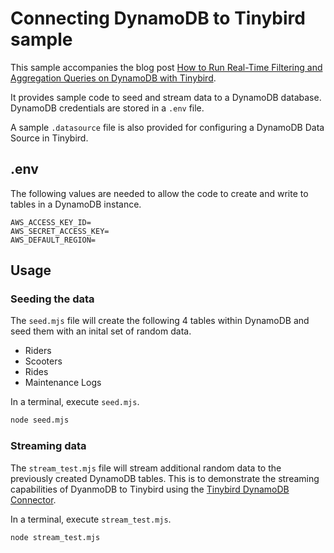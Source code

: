 # Connecting DynamoDB to Tinybird sample
This sample accompanies the blog post [How to Run Real-Time Filtering and Aggregation Queries on DynamoDB with Tinybird]().

It provides sample code to seed and stream data to a DynamoDB database. DynamoDB credentials are stored in a `.env` file.

A sample `.datasource` file is also provided for configuring a DynamoDB Data Source in Tinybird.

## .env
The following values are needed to allow the code to create and write to tables in a DynamoDB instance.

```
AWS_ACCESS_KEY_ID=
AWS_SECRET_ACCESS_KEY=
AWS_DEFAULT_REGION=
```

## Usage

### Seeding the data
The `seed.mjs` file will create the following 4 tables within DynamoDB and seed them with an inital set of random data.
- Riders
- Scooters
- Rides
- Maintenance Logs

In a terminal, execute  `seed.mjs`.
```Bash
node seed.mjs
```

### Streaming data
The `stream_test.mjs` file will stream additional random data to the previously created DynamoDB tables. This is to demonstrate the streaming capabilities of DyanmoDB to Tinybird using the [Tinybird DynamoDB Connector](https://www.tinybird.co/docs/ingest/dynamodb).

In a terminal, execute `stream_test.mjs`.
```Bash
node stream_test.mjs
```